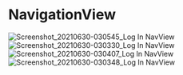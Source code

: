 # NavigationView
![Screenshot_20210630-030545_Log In NavView](https://user-images.githubusercontent.com/85116747/123927076-1d79cf80-d952-11eb-8943-18a22621f048.jpg)
![Screenshot_20210630-030330_Log In NavView](https://user-images.githubusercontent.com/85116747/123927101-223e8380-d952-11eb-9036-4fa86cc6fcfe.jpg)
![Screenshot_20210630-030407_Log In NavView](https://user-images.githubusercontent.com/85116747/123927117-25d20a80-d952-11eb-9595-18e217ebe7b2.jpg)
![Screenshot_20210630-030348_Log In NavView](https://user-images.githubusercontent.com/85116747/123927131-279bce00-d952-11eb-97ca-ad7696d632bc.jpg)
